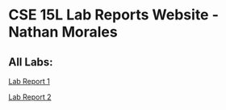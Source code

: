 # CSE 15L Lab Reports Website - Nathan Morales

## All Labs:
[Lab Report 1](https://njmorales.github.io/cse15l-lab-reports/lab-report-1-week-2.html)

[Lab Report 2](https://njmorales.github.io/cse15l-lab-reports/lab-report-2-week-4.html)